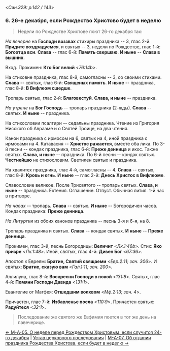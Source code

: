 
<*Син.329: p.142 / 143*>

### 6. 26-е декабря, если Рождество Христово будет в неделю

> Недели по Рождестве Христове поют 26-го декабря так:

*На вечерне* на **Господи воззвах** стихиры праздника -- 3, глас 2-й: 
**Придите воздрадуемся**, и святых -- 3, недели по Рождестве, глас 1-й:
**Богоотца вси**.
**Слава** -- глас 6-й: **Память свершаю**. 
**И ныне** -- **Слава в вышних**. 

Вход. Прокимен: **Кто Бог велий** <*76:14b*>.

На стиховне праздника, глас 8-й, самогласны -- 3, со своими стихами.
**Слава** -- святых, глас 6-й: **Священых память**. 
**И ныне** -- праздника, глас 8-й: **В Вифлеом сшедше**. 

Тропарь святых, глас 2-й: **Благовестуй**. **Слава, и ныне** -- праздника.  

*На утрене* на **Бог Господь** -- тропарь праздника (2-жды). 
**Слава** -- святых. **И ныне** -- праздника. 

На стихословии псалтири -- седальны праздника. 
Чтение из Григория Нисского об Аврааме и о Святей Троице, на два чтения.

Канон праздника с ирмосом на 6, святых на 4, иной праздника с ирмосами на 4. 
Катавасия -- **Христос ражается**, вместе оба лика. 
По 3-й песни -- кондак праздника, глас 6-й: **Преже денница** и икос. 
Также святых. **Слава, и ныне** -- праздника. 
По 6-й песни -- кондак святых.
**Честнейшю** не стихословим.
Светилен святых и праздника. 

На хвалитех праздника, глас 4-й, самогласны -- 4. 
**Слава** -- святых, глас 8-й: **Кровь и огнь**. 
**И ныне** -- глас 2-й: **Днесь Христос в Вифлеоме**.

Славословие великое. 
После Трисвятого -- тропарь святых. **Слава, и ныне** -- праздника. 
Ектения. Оглашение. Отпуст. 
Обычная лития. 1-й час в притворе. 

*На часах* -- тропарь. **Слава** -- святых. **И ныне** -- Богородичен часов.  
Кондак праздника: **Преже денница**. 

*На Литургии* из обоих канонов праздника -- песнь 3-я и 6-я, на 8.

Тропарь праздника и святых. **Слава** -- кондак святых. 
**И ныне** -- **Преже денница**.

Прокимен, глас 3-й, песнь Богородицы: **Величит** <*Лк.1:46b*>. 
Стих: **Яко призре** <*Лк.1:48*>.
Иной, святых, глас 4-й: **Дивен Бог** <*67:36*>. 

Апостол к Евреям: **Братие, Святий свящаеми** <*Евр.2:11; зач. 306*>. 
И святых: **Братие, сказую вам** <*Гал.1:11; зач. 200*>.

Аллилуиа, глас 8-й: **Воскресни Господи в покой** <*131:8*>. 
Святых, глас 4-й: **Помяни Господи Давида** <*131:1*>.

Евангелие от Матфея: **Отшедшим волхвом** <*Мф.2:13; зач. 4*>.

Причастен, глас 7-й: **Избавленье посла** <*110:9*>. 
Причастен святых: **Радуйтеся** <*32:1*>. 

> Последование же святого же Евфимия поется в тот же день на павечерице.

[← М-A-05. О неделе перед Рождеством Христовым, если случится 24-го декабря](m_a_005.md)
| [Устав церковного последования](README.md)
| [М-A-07. Об отдании праздника Рождества Христова, если будет в неделю →](m_a_007.md)
